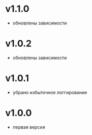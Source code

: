 # v1.1.0
* обновлены зависимости
# v1.0.2
* обновлены зависимости
# v1.0.1
* убрано избыточное логгирование
# v1.0.0
* первая версия
